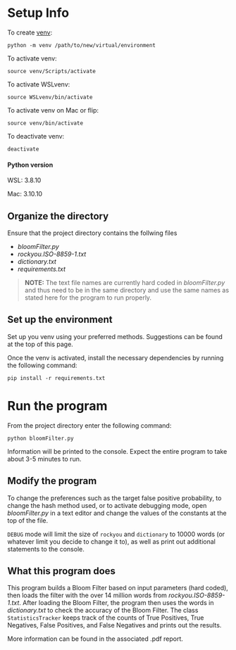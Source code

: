# Setup Info
To create [venv](https://docs.python.org/3/library/venv.html):
```
python -m venv /path/to/new/virtual/environment
```

To activate venv:

```
source venv/Scripts/activate
```

To activate WSLvenv:

```
source WSLvenv/bin/activate
```

To activate venv on Mac or flip:
```
source venv/bin/activate
```

To deactivate venv:

```
deactivate
```
#### Python version
WSL: 3.8.10

Mac: 3.10.10

## Organize the directory
Ensure that the project directory contains the follwing files
- *bloomFilter.py*
- *rockyou.ISO-8859-1.txt*
- *dictionary.txt*
- *requirements.txt*

> __NOTE:__ The text file names are currently hard coded in *bloomFilter.py* and thus
> need to be in the same directory and use the same names as stated here for
> the program to run properly. 

## Set up the environment
Set up you venv using your preferred methods. Suggestions can be found at the top of 
this page. 

Once the venv is activated, install the necessary dependencies by running the following
command:
```
pip install -r requirements.txt
```

# Run the program
From the project directory enter the following command:
```
python bloomFilter.py
```
Information will be printed to the console. Expect the entire program to take
about 3-5 minutes to run. 

## Modify the program
To change the preferences such as the target false positive probability,
to change the hash method used, or to activate debugging mode,
open *bloomFilter.py* in a text editor and change the values of the constants
at the top of the file. 

`DEBUG` mode will limit the size of `rockyou` and `dictionary` to 10000 words
(or whatever limit you decide to change it to), as well as print out additional
statements to the console. 

## What this program does
This program builds a Bloom Filter based on input parameters (hard coded),
then loads the filter with the over 14 million words from *rockyou.ISO-8859-1.txt*.
After loading the Bloom Filter, the program then uses the words in *dictionary.txt*
to check the accuracy of the Bloom Filter. The class `StatisticsTracker` keeps track
of the counts of True Positives, True Negatives, False Positives, and False Negatives
and prints out the results. 

More information can be found in the associated .pdf report. 
